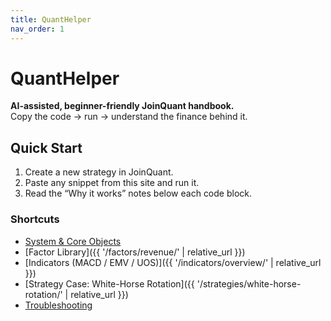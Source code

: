```yaml
---
title: QuantHelper
nav_order: 1
---
```


# QuantHelper
**AI-assisted, beginner-friendly JoinQuant handbook.**  
Copy the code → run → understand the finance behind it.

## Quick Start
1. Create a new strategy in JoinQuant.
2. Paste any snippet from this site and run it.
3. Read the “Why it works” notes below each code block.

### Shortcuts
- [System & Core Objects](reference/context.md)
- [Factor Library]({{ '/factors/revenue/' | relative_url }}) 
- [Indicators (MACD / EMV / UOS)]({{ '/indicators/overview/' | relative_url }})
- [Strategy Case: White-Horse Rotation]({{ '/strategies/white-horse-rotation/' | relative_url }})
- [Troubleshooting](troubleshooting/errors.md)

